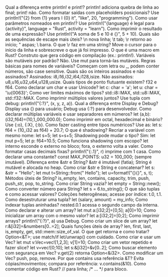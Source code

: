 Qual a diferença entre println! e print!?	println! adiciona quebra de linha ao final; print! não.
Como formatar saídas com placeholders posicionais?	Use println!("{2} from {1} years I {0} it", "like", 20, "programming").
Como usar parâmetros nomeados em println!?	Use println!("{language} é legal para {activity}", language = "Rust", activity = "learn").
Como imprimir o resultado de uma expressão?	Use println!("A soma de 5 e 10 é {}", 5 + 10).
Quais são as sequências de escape mais úteis?	\n nova linha; \t tab; \r retorno ao início; \" aspas; \\ barra.
O que \r faz em uma string?	Move o cursor para o início da linha e sobrescreve o que já foi impresso.
O que é uma macro em Rust?	Construto que gera código em compilação (ex.: println!).
Variáveis são mutáveis por padrão?	Não. Use mut para torná-las mutáveis.
Regras básicas para nomes de variáveis?	Começam com letra ou _, podem conter números, são case sensitive.
Quais são os inteiros assinados e não assinados?	Assinados: i8,i16,i32,i64,i128,isize. Não assinados: u8,u16,u32,u64,u128,usize.
Quais tipos de ponto flutuante existem?	f32 e f64.
Como declarar um char e usar Unicode?	let c: char = 'a'; let u: char = '\u{0063}';
Como ver limites máximos de tipos?	std::i8::MAX, std::u8::MAX, std::f32::MAX.
Como imprimir múltiplos valores juntos?	Use tupla com debug: println!("{:?}", (x, y, z, a)).
Qual a diferença entre Display e Debug?	Display usa {} para usuário; Debug usa {:?} para desenvolvedor.
Como declarar múltiplas variáveis e usar separadores em números?	let (a,b):(i32,f64)=(10,1_000_000.0);
Como imprimir em octal, hexadecimal e binário?	Use {:o}, {:X}, {:b}.
Como fazer casting entre tipos numéricos?	Use as: let s: f64 = (10_i32 as f64) + 20.7;
O que é shadowing?	Recriar a variável com mesmo nome: let s=5; let s=s+5;
Shadowing pode mudar o tipo?	Sim: let mut p=5; let p: f64=10.5;
Como funciona shadowing com escopo?	let interno esconde o externo no bloco; fora, o externo volta a valer.
Como formatar casas decimais fixas?	println!("{:.1}", r) imprime com 1 casa.
Como declarar uma constante?	const MAX_POINTS: u32 = 100_000; (sempre imutável).
Diferença entre &str e String?	&str é imutável (fatia); String é mutável e alocada no heap.
Como criar &str e String e concatenar?	let s: &str = "Hello"; let mut t=String::from(" Hello"); let u=format!("{}{}", s, t);
Métodos úteis de String?	is_empty, len, contains, capacity, trim, push, push_str, pop, to_string.
Como criar String vazia?	let empty = String::new();
Como converter número para String?	let s = 6.to_string();
O que são tuplas e como acessar valores?	Coleções heterogêneas; acesse por índice: t.0, t.1.
Como desestruturar uma tupla?	let (salary, amount) = my_info;
Como indexar tuplas aninhadas?	nested.0.1 acessa o segundo campo da interna.
Como declarar e alterar um array?	let mut a:[i32;2]=[0,5]; a[0]=10;
Como inicializar um array com o mesmo valor?	let a:[i32;2]=[0;2];
Como imprimir arrays?	println!("{:?}", a) usa Debug.
Como criar um slice de um array?	let r:&[i32]=&numbers[0..=2];
Quais funções úteis de array?	len, first, last, is_empty, get, std::mem::size_of_val.
O que get retorna e como tratar?	Option<&T>; use match/if let/unwrap() com cuidado.
Como criar e usar um Vec<T>?	let mut v:Vec<i32>=vec![1,2,3]; v[1]=10;
Como criar um vetor repetido e fazer slice?	let v=vec![0;10]; let s:&[i32]=&v[0..2];
Como buscar elemento com segurança em Vec?	v.get(2) retorna Option<&i32>.
Como modificar um Vec?	push, pop, remove.
Por que contains usa referência &T?	Evita cópias/movimentos; compara por referência: v.contains(&10).
Como comentar código em Rust?	// para linha; /* ... */ para bloco.